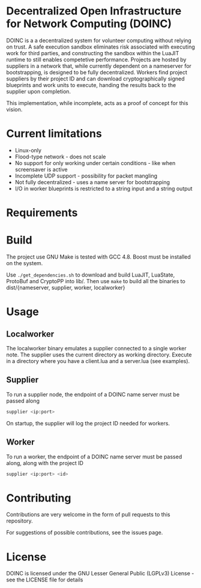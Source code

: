# Decentralized Open Infrastructure for Network Computing (DOINC)

DOINC is a a decentralized system for volunteer computing without relying on trust.
A safe execution sandbox eliminates risk associated with executing work for third parties, and constructing the sandbox within the LuaJIT runtime to still enables competetive performance.
Projects are hosted by suppliers in a network that, while currently dependent on a nameserver for bootstrapping, is designed to be fully decentralized.
Workers find project suppliers by their project ID and can download cryptographically signed blueprints and work units to execute, handing the results back to the supplier upon completion.

This implementation, while incomplete, acts as a proof of concept for this vision.

# Current limitations
* Linux-only
* Flood-type network - does not scale
* No support for only working under certain conditions - like when screensaver is active
* Incomplete UDP support - possibility for packet mangling
* Not fully decentralized - uses a name server for bootstrapping
* I/O in worker blueprints is restricted to a string input and a string output

# Requirements

# Build
The project use GNU Make is tested with GCC 4.8.
Boost must be installed on the system.

Use `./get_dependencies.sh` to download and build LuaJIT, LuaState, ProtoBuf and CryptoPP into lib/.
Then use `make` to build all the binaries to dist/{nameserver, supplier, worker, localworker}

# Usage
## Localworker
The localworker binary emulates a supplier connected to a single worker note.
The supplier uses the current directory as working directory.
Execute in a directory where you have a client.lua and a server.lua (see examples).

## Supplier
To run a supplier node, the endpoint of a DOINC name server must be passed along
```sh
supplier <ip:port>
```

On startup, the supplier will log the project ID needed for workers.

## Worker
To run a worker, the endpoint of a DOINC name server must be passed along, along with the project ID
```sh
supplier <ip:port> <id>
```

# Contributing
Contributions are very welcome in the form of pull requests to this repository.

For suggestions of possible contributions, see the issues page.

# License
DOINC is licensed under the GNU Lesser General Public (LGPLv3) License - see the LICENSE file for details
